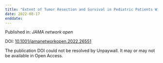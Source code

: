 ```yaml
---
title: "Extent of Tumor Resection and Survival in Pediatric Patients With High-Grade Gliomas: A Systematic Review and Meta-analysis."
date: 2022-08-17
enddate:
---
```


Published in: *JAMA network open*

DOI: [10.1001/jamanetworkopen.2022.26551](https://doi.org/10.1001/jamanetworkopen.2022.26551)

The publication DOI could not be resolved by Unpaywall. It may or may not be available in Open Access.


